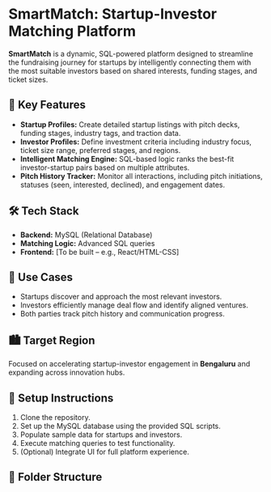 # SmartMatch: Startup-Investor Matching Platform

**SmartMatch** is a dynamic, SQL-powered platform designed to streamline the fundraising journey for startups by intelligently connecting them with the most suitable investors based on shared interests, funding stages, and ticket sizes.

## 🚀 Key Features

- **Startup Profiles:** Create detailed startup listings with pitch decks, funding stages, industry tags, and traction data.
- **Investor Profiles:** Define investment criteria including industry focus, ticket size range, preferred stages, and regions.
- **Intelligent Matching Engine:** SQL-based logic ranks the best-fit investor-startup pairs based on multiple attributes.
- **Pitch History Tracker:** Monitor all interactions, including pitch initiations, statuses (seen, interested, declined), and engagement dates.

## 🛠️ Tech Stack

- **Backend:** MySQL (Relational Database)
- **Matching Logic:** Advanced SQL queries
- **Frontend:** [To be built – e.g., React/HTML-CSS]

## 📌 Use Cases

- Startups discover and approach the most relevant investors.
- Investors efficiently manage deal flow and identify aligned ventures.
- Both parties track pitch history and communication progress.

## 🏙️ Target Region

Focused on accelerating startup-investor engagement in **Bengaluru** and expanding across innovation hubs.

## 🔧 Setup Instructions

1. Clone the repository.
2. Set up the MySQL database using the provided SQL scripts.
3. Populate sample data for startups and investors.
4. Execute matching queries to test functionality.
5. (Optional) Integrate UI for full platform experience.

## 📁 Folder Structure

